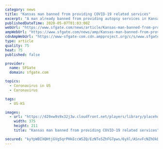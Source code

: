```yaml
---
category: news
title: "Kansas man banned from providing COVID-19 related services"
excerpt: "A man already banned from providing autopsy services in Kansas has been ordered to stop offering any services related to the coronavirus pandemic. Shawn Parcells, of Leawood, and affiliated companies are prohibited from offering any services related to the human body,"
publishedDateTime: 2020-05-07T01:03:00Z
webUrl: "https://www.sfgate.com/news/article/Kansas-man-banned-from-providing-COVID-19-related-15251038.php"
ampWebUrl: "https://www.sfgate.com/news/amp/Kansas-man-banned-from-providing-COVID-19-related-15251038.php"
cdnAmpWebUrl: "https://www-sfgate-com.cdn.ampproject.org/c/s/www.sfgate.com/news/amp/Kansas-man-banned-from-providing-COVID-19-related-15251038.php"
type: article
quality: 75
heat: 75
published: false

provider:
  name: SFGate
  domain: sfgate.com

topics:
  - Coronavirus in US
  - Coronavirus

tags:
  - US-KS

images:
  - url: "https://d29xw9s9x32j3w.cloudfront.net/players/library/placeholder.png"
    width: 375
    height: 211
    title: "Kansas man banned from providing COVID-19 related services"

secured: "kyYpWBIXQHtjGVg5qrPHkEccWSZQ/EzNTe5ZhFG7pws/6yXl/ASnvFcNZhOkDRZXT0ycKgqGnctB5GOqzkvrp7YsPGTCzBynv9eGuJ4kaeWGsJRp7ldnE0Hga7WIfcgGFpO6LDYDjiGDCYGSmBX8q0eTLukBnuPzAUkB0Gaex9R9tUUNk4wuJpE0s++5MH6whlnyzvD92oVBHOL78FCPDKIOiG1s6kneSl2YXJ6ZoHmhrgPBNVKttVaucw0eDKHSAt5kJ7w+cAZFj/czTFTwVo/RS6jo2lolaB1j194s+gID0oMfgQasFWWDLHd51vR+;80wVJtqlxpC5omrgAggVfQ=="
---
```


